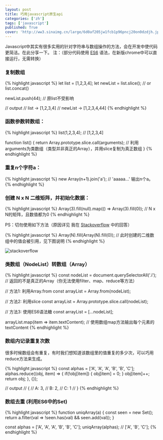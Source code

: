 ```yaml
---
layout: post
title: 巧用javascript原生api
categories: ['zh']
tags: ['javascript']
published: True
cover: 'http://ww3.sinaimg.cn/large/6d0af205jw1fcb1p96pncj20on0dzdjh.jpg'
---
```


Javascript中其实有很多实用的针对字符串与数组操作的方法，会在开发中使代码更简洁。在此分享一下。
注：（部分代码使用 [ES6](https://github.com/lukehoban/es6features) 语法，在新版chrome中可以直接运行，无需转换）

### 复制数组

{% highlight javascript %}
let list = [1,2,3,4];
let newList = list.slice(); // or list.concat()

newList.push(44); // 原list不受影响

// output
// list ->  [1,2,3,4]
// newList -> [1,2,3,4,44]
{% endhighlight %}

### 函数参数转数组：

{% highlight javascript %}
list(1,2,3,4);  // [1,2,3,4]

function list() {
    return Array.prototype.slice.call(arguments);  // 利用arguments为类数组（类型并非真正的Array），并用slice复制为真正数组
}
{% endhighlight %}

### 重复n个字符a：

{% highlight javascript %}
new Array(n+1).join('a'); // 'aaaaa...' 输出n个a。 
{% endhighlight %}

### 创建 N x N 二维矩阵，并初始化数据：

{% highlight javascript %}
Array(3).fill(null).map(() => Array(3).fill(0)); // N x N的矩阵，且数值都为0
{% endhighlight %}


PS：切勿使用如下方法（原因详见 我在 [Stackoverflow](http://stackoverflow.com/questions/8301400/how-do-you-easily-create-empty-matrices-javascript/41815396#41815396) 中的回答）

{% highlight javascript %}
Array(N).fill(Array(N).fill(0)); // 此时创建的二维数组中的值会被引用，见下图说明
{% endhighlight %}

![stackoverflow](https://i.stack.imgur.com/AJYq7.png)

### 类数组（NodeList）转数组（Array）

{% highlight javascript %}
const nodeList = document.querySelectorAll('.i'); // 返回的不是真正的Array（你无法使用filter、map、reduce等方法）

// 方法1: 利用Array.from
const arrayList = Array.from(nodeList);

// 方法2: 利用slice
const arrayList = Array.prototype.slice.call(nodeList);

// 方法3: 使用ES6语法糖
const arrayList = [...nodeList];

arrayList.map(item => item.textContent); // 使用数组map方法输出每个元素的textContent
{% endhighlight %}

### 数组内记录重复次数

很多时候数组会有重复，有时我们想知道该数组里的值重复的多少次，可以巧用reduce方法来生成。

{% highlight javascript %}
const alphas = ['A', 'A', 'A', 'B', 'B', 'C'];
alphas.reduce((obj, item) => {
    if(!obj[item]) {
        obj[item] = 0;
    }
    obj[item]++;
    return obj;
}, {});

// output
// {
//     A: 3,
//     B: 2,
//     C: 1
// }
{% endhighlight %}

### 数组去重 (利用ES6中的Set)

{% highlight javascript %}
function uniqArray(a) {
  const seen = new Set();
  return a.filter(val => !seen.has(val) && seen.add(val));
}

const alphas = ['A', 'A', 'A', 'B', 'B', 'C'];
uniqArray(alphas); // ['A', 'B', 'C'];
{% endhighlight %}